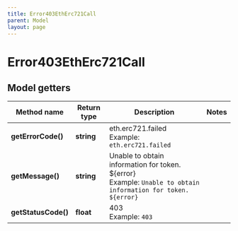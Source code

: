 ```yaml
---
title: Error403EthErc721Call
parent: Model
layout: page
---
```


# Error403EthErc721Call

## Model getters

Method name | Return type | Description | Notes
------------ | ------------- | ------------- | -------------
**getErrorCode()** | **string** | eth.erc721.failed <br>Example: `eth.erc721.failed` |
**getMessage()** | **string** | Unable to obtain information for token. ${error} <br>Example: `Unable to obtain information for token. ${error}` |
**getStatusCode()** | **float** | 403 <br>Example: `403` |

